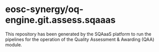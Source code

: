<!--
SPDX-FileCopyrightText: Copyright contributors to the Software Quality Assurance as a Service (SQAaaS) project <sqaaas@ibergrid.eu>

SPDX-License-Identifier: GPL-3.0-only
-->

# eosc-synergy/oq-engine.git.assess.sqaaas
This repository has been generated by the SQAaaS platform to run the pipelines
for the operation of the
Quality Assessment & Awarding (QAA)
module.